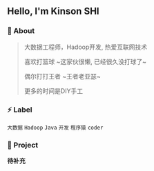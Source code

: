 ## Hello, I'm Kinson SHI

### :eyes: About
> 大数据工程师，Hadoop开发, 热爱互联网技术
>
> 喜欢打篮球 ~这家伙很懒, 已经很久没打球了~
>
> 偶尔打打王者 ~王者老亚瑟~
>
> 更多的时间是DIY手工

### :zap: Label

`大数据`  `Hadoop`  `Java`  `开发`  `程序猿`  `coder`

### :pushpin: Project

**待补充**
